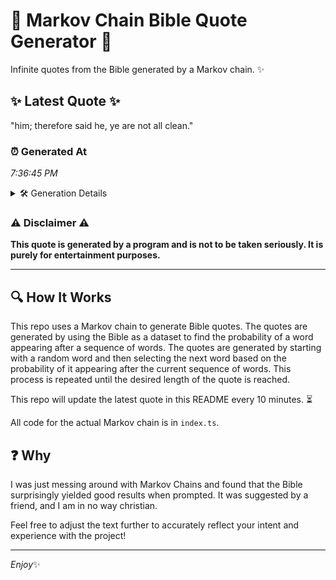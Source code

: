 # 📖 Markov Chain Bible Quote Generator 📖

Infinite quotes from the Bible generated by a Markov chain. ✨

## ✨ Latest Quote ✨
"him; therefore said he, ye are not all clean."

### ⏰ Generated At
*7:36:45 PM*

<details>
    <summary>🛠️ Generation Details</summary>
    <p>
        <strong>🌱 Seed:</strong> him;<br>
        <strong>🔄 Iterations:</strong> 8<br>
        <strong>📜 Context History:</strong><br>[ him; ]: therefore<br>[ him;, therefore ]: said<br>[ him;, therefore, said ]: he,<br>[ him;, therefore, said, he, ]: ye<br>[ him;, therefore, said, he,, ye ]: are<br>[ him;, therefore, said, he,, ye, are ]: not<br>[ therefore, said, he,, ye, are, not ]: all<br>[ said, he,, ye, are, not, all ]: clean.<br>
    </p>
</details>

### ⚠️ Disclaimer ⚠️
**This quote is generated by a program and is not to be taken seriously. It is purely for entertainment purposes.**

---

## 🔍 How It Works

This repo uses a Markov chain to generate Bible quotes. The quotes are generated by using the Bible as a dataset to find the probability of a word appearing after a sequence of words. The quotes are generated by starting with a random word and then selecting the next word based on the probability of it appearing after the current sequence of words. This process is repeated until the desired length of the quote is reached.

This repo will update the latest quote in this README every 10 minutes. ⏳

All code for the actual Markov chain is in `index.ts`.

## ❓ Why

I was just messing around with Markov Chains and found that the Bible surprisingly yielded good results when prompted. 
It was suggested by a friend, and I am in no way christian.

Feel free to adjust the text further to accurately reflect your intent and experience with the project!

---

*Enjoy*✨
